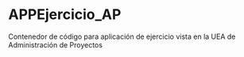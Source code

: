# APPEjercicio_AP
Contenedor de código para aplicación de ejercicio vista en la UEA de Administración de Proyectos
